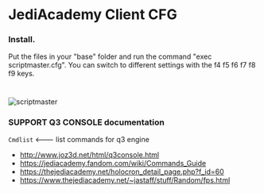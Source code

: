# JediAcademy Client CFG
### Install.
Put the files in your "base" folder and run the command "exec scriptmaster.cfg".
You can switch to different settings with the f4 f5 f6 f7 f8 f9 keys.
#
![scriptmaster](https://user-images.githubusercontent.com/72775296/120123985-e318e900-c17f-11eb-83f3-36ddedcf394c.jpg)

### SUPPORT Q3 CONSOLE documentation

`Cmdlist` <--- list commands for q3 engine
- http://www.joz3d.net/html/q3console.html
- https://jediacademy.fandom.com/wiki/Commands_Guide
- https://thejediacademy.net/holocron_detail_page.php?f_id=60
- https://www.thejediacademy.net/~jastaff/stuff/Random/fps.html
